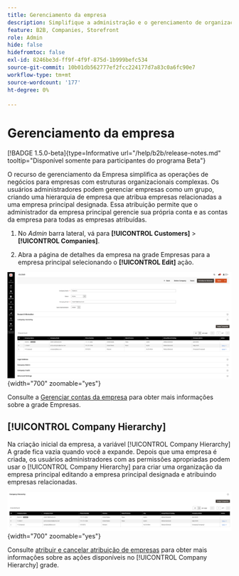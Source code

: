```yaml
---
title: Gerenciamento da empresa
description: Simplifique a administração e o gerenciamento de organizações B2B com modelos operacionais complexos.
feature: B2B, Companies, Storefront
role: Admin
hide: false
hidefromtoc: false
exl-id: 8246be3d-ff9f-4f9f-875d-1b999befc534
source-git-commit: 10b01db562777ef2fcc224177d7a83c0a6fc90e7
workflow-type: tm+mt
source-wordcount: '177'
ht-degree: 0%

---
```


# Gerenciamento da empresa

[!BADGE 1.5.0-beta]{type=Informative url="/help/b2b/release-notes.md" tooltip="Disponível somente para participantes do programa Beta"}

O recurso de gerenciamento da Empresa simplifica as operações de negócios para empresas com estruturas organizacionais complexas. Os usuários administradores podem gerenciar empresas como um grupo, criando uma hierarquia de empresa que atribua empresas relacionadas a uma empresa principal designada. Essa atribuição permite que o administrador da empresa principal gerencie sua própria conta e as contas da empresa para todas as empresas atribuídas.

1. No _Admin_ barra lateral, vá para **[!UICONTROL Customers]** > **[!UICONTROL Companies]**.

1. Abra a página de detalhes da empresa na grade Empresas para a empresa principal selecionando o **[!UICONTROL Edit]** ação.

![Grade de Empresas](./assets/company-detail-view.png){width="700" zoomable="yes"}

Consulte a [Gerenciar contas da empresa](account-company-manage.md) para obter mais informações sobre a grade Empresas.

## [!UICONTROL Company Hierarchy]

Na criação inicial da empresa, a variável [!UICONTROL Company Hierarchy] A grade fica vazia quando você a expande. Depois que uma empresa é criada, os usuários administradores com as permissões apropriadas podem usar o [!UICONTROL Company Hierarchy] para criar uma organização da empresa principal editando a empresa principal designada e atribuindo empresas relacionadas.

![Grade de Hierarquia de Empresas](./assets/company-hierarchy-grid.png){width="700" zoomable="yes"}

Consulte [atribuir e cancelar atribuição de empresas](assign-companies.md) para obter mais informações sobre as ações disponíveis no [!UICONTROL Company Hierarchy] grade.
